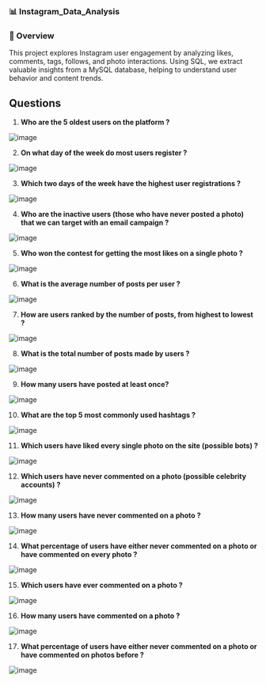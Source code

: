### 📊 Instagram_Data_Analysis

###  🚀 Overview
This project explores Instagram user engagement by analyzing likes, comments, tags, follows, and photo interactions. Using SQL, we extract valuable insights from a MySQL database, helping to understand user behavior and content trends.

## Questions
1. **Who are the 5 oldest users on the platform ?**
   
![image](https://github.com/user-attachments/assets/eac882c1-16f1-4138-8e93-e1d16e75e63a)


2. **On what day of the week do most users register ?**

![image](https://github.com/user-attachments/assets/e66491a1-2315-4ecf-84f9-f686338fc172)

3. **Which two days of the week have the highest user registrations ?**
   
![image](https://github.com/user-attachments/assets/83b4bc56-868e-42d4-9280-f9b12abd472f)


4. **Who are the inactive users (those who have never posted a photo) that we can target with an email campaign ?**

![image](https://github.com/user-attachments/assets/808ab058-a038-4f17-a841-90b7c1f48da3)


5. **Who won the contest for getting the most likes on a single photo ?**
   
![image](https://github.com/user-attachments/assets/9d33671c-5b56-4ee8-8882-231ed30e00b3)


6. **What is the average number of posts per user ?**

![image](https://github.com/user-attachments/assets/d5ee48c1-8613-46a8-ac93-18220220d3b8)


7. **How are users ranked by the number of posts, from highest to lowest ?**

![image](https://github.com/user-attachments/assets/60ab2f89-d8a4-4770-9904-5d786af0bf7b)


8. **What is the total number of posts made by users ?**
   
![image](https://github.com/user-attachments/assets/84852961-9ec4-4238-9aab-6149c4417363)


9. **How many users have posted at least once?**
    
![image](https://github.com/user-attachments/assets/08001f9a-6968-4efe-8486-f50b12d02c8a)


10. **What are the top 5 most commonly used hashtags ?**
    
![image](https://github.com/user-attachments/assets/23352a5d-f2b9-4e52-876a-a810d19f3cca)


11. **Which users have liked every single photo on the site (possible bots) ?**
    
![image](https://github.com/user-attachments/assets/b8e517b9-d381-4dd9-be1b-de172adac6a7)

12. **Which users have never commented on a photo (possible celebrity accounts) ?**

![image](https://github.com/user-attachments/assets/7816b61a-5526-413b-9843-d3fe00495645)


13. **How many users have never commented on a photo ?**
    
![image](https://github.com/user-attachments/assets/ffd4cf2e-7b3d-4379-8868-7d4febaaefdb)


14. **What percentage of users have either never commented on a photo or have commented on every photo ?**

![image](https://github.com/user-attachments/assets/8617c2d1-d913-4c12-804f-a5df8f5de5ef)

15. **Which users have ever commented on a photo ?**
    
![image](https://github.com/user-attachments/assets/e4c70059-5ef9-4f48-a1a4-ff07192b9099)


16. **How many users have commented on a photo ?**
    
![image](https://github.com/user-attachments/assets/21b873b7-e836-4dfc-9db2-8718a17785fa)

17. **What percentage of users have either never commented on a photo or have commented on photos before ?**
    
![image](https://github.com/user-attachments/assets/d555d707-1060-431a-bf75-2a21a33ae990)


